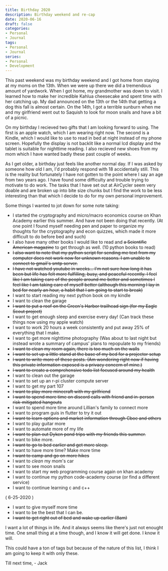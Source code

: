 ```yaml
---
title: Birthday 2020
description: Birthday weekend and re-cap
date: 2020-06-16
draft: false
categories:
- Personal
- Journal
tags:
- Personal
- Journal
series:
- Personal
- Development
---
```


This past weekend was my birthday weekend and I got home from staying at my moms on the 13th. When we were up there we did a tremendous amount of yardwork. When I got home, my grandmother was down to visit. I learned how to make her incredible Kahlua cheesecake and spent time with her catching up. My dad announced on the 13th or the 14th that getting a dog this fall is almost certain. On the 14th, I got a terrible sunburn when me and my girlfriend went out to Saquish to look for moon snails and have a bit of a picnic.

On my birthday I recieved two gifts that I am looking forward to using. The first is an apple watch, which I am wearing right now. The second is a Kindle, which I would like to use to read in bed at night instead of my phone screen. Hopefully the display is not backlit like a normal lcd display and the tablet is suitable for nighttime reading. I also recieved new shoes from my mom which I have wanted badly these past couple of weeks.

As I get older, a birthday just feels like another normal day. If I was asked by someone how old I am, I'd probably respond with 18 accidentally still. This is the reality but fortunately I have not gotten to the point where I say an age from two years ago. I have found some difficulty and trouble trying to motivate to do work. The tasks that I have set out at AirCycler seem very doable and are broken up into bite size chunks but I find the work to be less interesting than that which I decide to do for my own personal improvement.

Some things I wanted to jot down for some note taking:

* I started the cryptography and micro/macro economics course on Khan Academy earlier this summer. And have not been doing that recently. (At one point I found myself needing pen and paper to organize my thoughts for the cryptography and econ quizzes, which made it more difficult to do before bed and such)
* I also have many other books I would like to read and ~~a Scientific American magazine~~ to get through as well. (10 python books to read)
* ~~I also want to note that my python script for sending me text from my computer does not work now for unknown reasons. I am unable to connect to gmail's smtp server.~~
* ~~I have not watched youtube in weeks... I'm not sure how long it has been but life has felt more fulfilling, busy, and peaceful recently. I feel like I am taking care of the people around me better and sometimes I feel like I am taking care of myself better (although this morning I lay in bed for nearly an hour, a habit that I am going to start to break)~~
* I want to start reading my next python book on my kindle
* I want to clean the garage
* ~~I want to put a roof on the Green's Harbor trailhead sign (for my Eagle Scout project)~~
* I want to get enough sleep and exercise every day! (Can track these things now using my apple watch)
* I want to work 20 hours a week consistently and put away 25% of everything that I make.
* I want to get more nighttime photography (Was about to last night but instead wrote a summary of campus' plans to repopulate to my friends)
* ~~I want to clean my room again, there is too much on the walls~~
* ~~I want to set up a little stand at the base of my bed for a projector setup~~
* ~~I want to write more of these posts. (Am wondering right now if having this private information exposed is a privacy concern of mine.)~~
* ~~I want to create a comprehensive todo list focused around my health~~
* I want to clean out the garage
* I want to set up an r-pi cluster compute server
* I want to get my part 107
* ~~I want to play more minecraft with my girlfriend~~
* ~~I want to spend more time on discord calls with friend and in-person risk-mitigated hangouts~~
* I want to spend more time around Lillian's family to connect more 
* I want to program guis in flutter to try it out
* ~~I want to learn options and market information through  Cboe and others~~
* I want to play guitar more
* I want to automate more of my life
* ~~I want to plan out Dyken pond trips with my friends this summer.~~
* I want to bike more.
* ~~I want to go to bed earlier and get more sleep.~~
* I want to have more time? Make more time
* ~~I want to camp and go on more hikes~~
* I want to *clean* my mom's car
* I want to see moon snails
* I want to start my web programming course again on khan academy
* I want to continue my python code-academy course (or find a different service)
* I want to continue learning c and c++

( 6-25-2020 )

* I want to give myself more time
* I want to be the best that I can be.
* ~~I want to get right out of bed and wake up earlier (8am)~~

I want a lot of things in life. And it always seems like there's just not enought time. One small thing at a time though, and I know it will get done. I know it will.

This could have a ton of tags but because of the nature of this list, I think I am going to keep it with only these.

Till next time,
\- Jack
